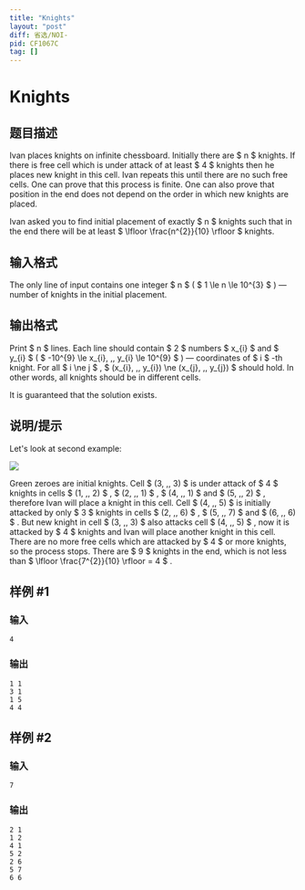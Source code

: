 ```yaml
---
title: "Knights"
layout: "post"
diff: 省选/NOI-
pid: CF1067C
tag: []
---
```


# Knights

## 题目描述

Ivan places knights on infinite chessboard. Initially there are $ n $ knights. If there is free cell which is under attack of at least $ 4 $ knights then he places new knight in this cell. Ivan repeats this until there are no such free cells. One can prove that this process is finite. One can also prove that position in the end does not depend on the order in which new knights are placed.

Ivan asked you to find initial placement of exactly $ n $ knights such that in the end there will be at least $ \lfloor \frac{n^{2}}{10} \rfloor $ knights.

## 输入格式

The only line of input contains one integer $ n $ ( $ 1 \le n \le 10^{3} $ ) — number of knights in the initial placement.

## 输出格式

Print $ n $ lines. Each line should contain $ 2 $ numbers $ x_{i} $ and $ y_{i} $ ( $ -10^{9} \le x_{i}, \,\, y_{i} \le 10^{9} $ ) — coordinates of $ i $ -th knight. For all $ i \ne j $ , $ (x_{i}, \,\, y_{i}) \ne (x_{j}, \,\, y_{j}) $ should hold. In other words, all knights should be in different cells.

It is guaranteed that the solution exists.

## 说明/提示

Let's look at second example:

![](https://cdn.luogu.com.cn/upload/vjudge_pic/CF1067C/1b1831e33b9c7fd1ae942c44032d9f6c6e603132.png)

Green zeroes are initial knights. Cell $ (3, \,\, 3) $ is under attack of $ 4 $ knights in cells $ (1, \,\, 2) $ , $ (2, \,\, 1) $ , $ (4, \,\, 1) $ and $ (5, \,\, 2) $ , therefore Ivan will place a knight in this cell. Cell $ (4, \,\, 5) $ is initially attacked by only $ 3 $ knights in cells $ (2, \,\, 6) $ , $ (5, \,\, 7) $ and $ (6, \,\, 6) $ . But new knight in cell $ (3, \,\, 3) $ also attacks cell $ (4, \,\, 5) $ , now it is attacked by $ 4 $ knights and Ivan will place another knight in this cell. There are no more free cells which are attacked by $ 4 $ or more knights, so the process stops. There are $ 9 $ knights in the end, which is not less than $ \lfloor \frac{7^{2}}{10} \rfloor = 4 $ .

## 样例 #1

### 输入

```
4

```

### 输出

```
1 1
3 1
1 5
4 4

```

## 样例 #2

### 输入

```
7

```

### 输出

```
2 1
1 2
4 1
5 2
2 6
5 7
6 6

```

